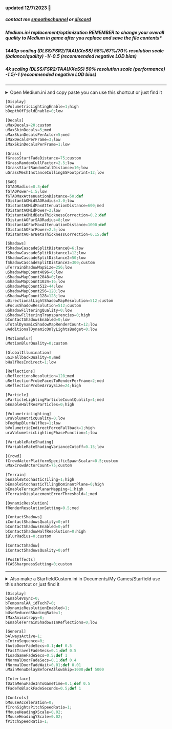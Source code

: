 #### updated 12/7/2023 💫

##### contact me [smoothschannel](https://twitch.tv/smoothschannel) or [discord](https://discord.gg/tDZT7QSx8m)

##### Medium.ini replacement/optimization REMEMBER to change your overall quality to Medium in game after you replace and save the file contents*

##### 1440p scaling (DLSS/FSR2/TAAU/XeSS) 58%/67%/70% resolution scale (balance/quality) -1/-0.5 (recommended negative LOD bias)

##### 4k scaling (DLSS/FSR2/TAAU/XeSS) 50% resolution scale (performance) -1.5/-1 (recommended negative LOD bias)

---

<details><summary>Open Medium.ini and copy paste you can use this shortcut or just find it</summary>
<p>
press <kbd>⊞ Win+R</kbd> then type cmd
<br>
specify the drive you have Starfield installed C: G: I: X: S: and copy paste
<br>
start %windir%\explorer.exe “C:\SteamLibrary\steamapps\common\Starfield\Medium.ini”
</p>
</details>

```python
[Display]
bVolumetricLightingEnable=1;high
bDepthOfFieldEnable=0;low

[Decals]
uMaxDecals=20;custom
uMaxSkinDecals=5;med
uMaxSkinDecalsPerActor=5;med
iMaxDecalsPerFrame=3;low
iMaxSkinDecalsPerFrame=1;low

[Grass]
fGrassStartFadeDistance=75;custom
fGrassRandomCullFactor=2.5;low
fGrassStartRandomCullDistance=10;low
uGrassMeshInstanceCullingSSFootprint=12;low

[SAO]
fGTAORadius=0.3;def
fGTAOPower=1.5;low
fGTAOMaxAttenuationDistance=50;def
fDistantAOMidSAORadius=3.0;low
fDistantAOMidMaxAttenuationDistance=600;med
fDistantAOMidPower=2;low
fDistantAOMidBetaThicknessCorrection=0.2;def
fDistantAOFarSAORadius=8;low
fDistantAOFarMaxAttenuationDistance=1000;def
fDistantAOFarPower=2.5;low
fDistantAOFarBetaThicknessCorrection=0.15;def

[Shadows]
fShadowCascadeSplitDistance0=6;low
fShadowCascadeSplitDistance1=12;low
fShadowCascadeSplitDistance2=50;low
fShadowCascadeSplitDistance3=300;custom
uTerrainShadowMapSize=256;low
uShadowMapCount4096=0;low
uShadowMapCount2048=0;low
uShadowMapCount1024=16;low
uShadowMapCount512=44;low
uShadowMapCount256=128;low
uShadowMapCount128=128;low
uDirectionalLightShadowMapResolution=512;custom
uFocusShadowResolution=512;custom
uShadowFilteringQuality=0;low
uShadowFilteringTransparencies=0;high
bContactShadowsEnabled=0;low
uTotalDynamicShadowMapRenderCount=12;low
uAdditionalDynamicOnlyLightsBudget=0;low

[MotionBlur]
uMotionBlurQuality=0;custom

[GlobalIllumination]
uGIFallbackQuality=0;med
bHalfResIndirect=1;low

[Reflections]
uReflectionsResolution=128;med
uReflectionProbeFacesToRenderPerFrame=2;med
uReflectionProbeArraySize=24;high

[Particle]
uParticleLightingParticleCountQuality=1;med
bEnableHalfResParticles=0;high

[VolumetricLighting]
uraVolumetricQuality=0;low
bFogMapBlurHalfRes=1;low
bVolumetricIndirectForceFallback=1;high
uraVolumetricLightingPhaseFunction=1;low

[VariableRateShading]
fVariableRateShadingVarianceCutoff=0.15;low

[Crowd]
fCrowdActorPlatformSpecificSpawnScalar=0.5;custom
uMaxCrowdActorCount=75;custom

[Terrain]
bEnableStochasticTiling=1;high
bEnableStochasticTilingDominantPlane=0;high
bEnableTerrainPlanarMapping=1;high
fTerrainDisplacementErrorThreshold=1;med

[DynamicResolution]
fRenderResolutionSetting=0.5;med

[ContactShadows]
iContactShadowsQuality=0;off
bContactShadowsEnabled=0;off
bContactShadowHalfResolution=0;high
iBlurRadius=0;custom

[ContactShadow]
iContactShadowsQuality=0;off

[PostEffects]
fCASSharpnessSetting=0;custom
```

---

<details><summary>Also make a StarfieldCustom.ini in Documents/My Games/Starfield use this shortcut or just find it</summary>
<p>
press <kbd>⊞ Win+R</kbd> then copy paste
<br>
%USERPROFILE%/Documents/My Games/Starfield
<br>
</p>
</details>

```python
[Display]
bEnableVsync=0;
bTemporalAA_idTech7=0;
bDynamicResolutionEnabled=1;
bUseReducedShadingRate=1;
fMaxAnisotropy=8;
bEnableTerrainShadowsInReflections=0;low

[General]
bAlwaysActive=1;
sIntroSequence=0;
fAutoDoorFadeSecs=0.1;def 0.5
fFastTravelFadeSecs=0.1;def 0.5
fLoadGameFadeSecs=0.5;def 1
fNormalDoorFadeSecs=0.1;def 0.4
fNormalDoorFadeWait=0.01;def 0.01
uMainMenuDelayBeforeAllowSkip=1000;def 5000

[Interface]
fDataMenuFadeInToGameTime=0.1;def 0.5
fFadeToBlackFadeSeconds=0.5;def 1

[Controls]
bMouseAcceleration=0;
fIronSightsPitchSpeedRatio=1;
fMouseHeadingXScale=0.02;
fMouseHeadingYScale=0.02;
fPitchSpeedRatio=1;
```
